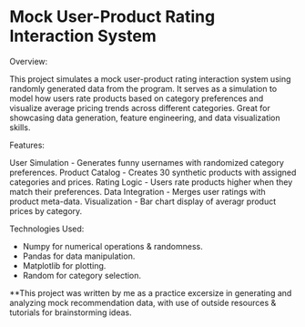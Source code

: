 # Mock User-Product Rating Interaction System

Overview:

This project simulates a mock user-product rating interaction system using randomly generated data from the program. It serves as
a simulation to model how users rate products based on category preferences and visualize average pricing trends across different
categories. Great for showcasing data generation, feature engineering, and data visualization skills.

Features:

User Simulation - Generates funny usernames with randomized category preferences.
Product Catalog - Creates 30 synthetic products with assigned categories and prices.
Rating Logic - Users rate products higher when they match their preferences.
Data Integration - Merges user ratings with product meta-data.
Visualization - Bar chart display of averagr product prices by category.

Technologies Used:

- Numpy for numerical operations & randomness.
- Pandas for data manipulation.
- Matplotlib for plotting.
- Random for category selection.

**This project was written by me as a practice excersize in generating and analyzing mock recommendation data, with use of outside
resources & tutorials for brainstorming ideas. 
